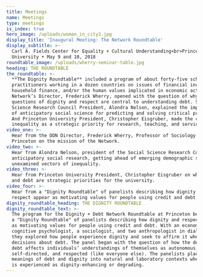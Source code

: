 ```yaml
---
title: Meetings
name: Meetings
type: meetings
is_index: true
hero_image: /uploads/woman_in_city2.jpg
display_title: 'Inaugural Meeting: The Network Roundtable'
display_subtitle: >-
  Carl A. Fields Center for Equality + Cultural Understanding<br>Princeton
  University • May 9 and 10, 2018
roundtable_image: /uploads/wherry-seminar-table.jpg
heading: THE ROUNDTABLE
the_roundtable: >-
  **The Dignity Roundtable** included a program of about forty-five scholars and
  practitioners working in a dozen countries on issues of financial inclusion,
  household finance, and/or the human values implicated in economic action. The
  Network’s Director, Frederick Wherry, opened with the question of why
  questions of dignity and respect are central to understanding debt. Social
  Science Research Council President, Alondra Nelson, explained the importance
  of anticipatory social science for predicting and solving critical problems.
  And Princeton University President, Christopher Eisgruber, made the case for
  inequality as a strategic priority for research, teaching, and service.
video_one: >-
  Hear from the DDN Director, Frederick Wherry, Professor of Sociology at
  Princeton on the mission of the Network.
video_two: >-
  Hear from Alondra Nelson, president of the Social Science Research Council, on
  anticipatory social research, getting ahead of emerging demographic shifts and
  unexamined vectors of inequality.
video_three: >-
  Hear from Princeton University President, Christopher Eisgruber on why dignity
  and debt are strategic priorities for the university.
video_four: >-
  Hear from a "Dignity Roundtable" of panelists describing how dignity and
  respect appear as motivating values for people using credit and debt.
dignity_roundtable_heading: THE DIGNITY ROUNDTABLE
dignity_roundtable_text: >-
  The program for the Dignity + Debt Network Roundtable at Princeton began with
  a "Dignity Roundtable" of panelists describing how dignity and respect appear
  as motivating values for people using credit and debt. With an economist, a
  cognitive psychologist, a sociologist, and two anthropologist in dialogue,
  they explored how people experience dignity and seek to affirm it when making
  decisions about debt. The panel began with the question of how the delivery of
  debt affects individuals’ understandings of themselves as autonomous,
  self-directed, and respected (like everyone else). The panelists placed these
  meanings of debt and dignity into natural and laboratory contexts where debt
  is experienced as dignity-enhancing or degrading.
---
```


